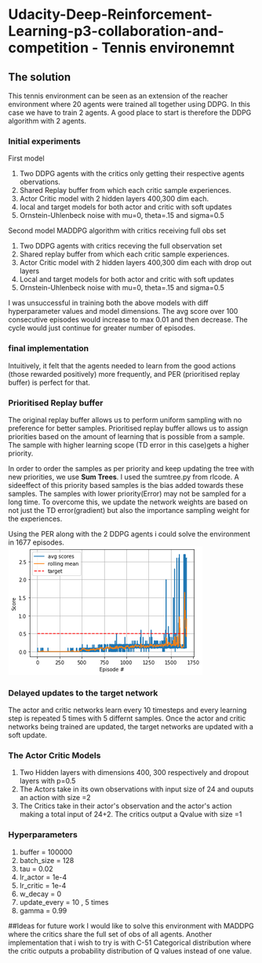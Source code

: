 # Udacity-Deep-Reinforcement-Learning-p3-collaboration-and-competition - Tennis environemnt

## The solution
This tennis environment can be seen as an extension of the reacher environment where 20 agents were trained all together using DDPG. In this case we have to train 2 agents.
A good place to start is therefore the DDPG algorithm with 2 agents. 

### Initial experiments
First model
1. Two DDPG agents with the critics only getting their respective agents obervations.
2. Shared Replay buffer from which each critic sample experiences.
3. Actor Critic model with 2 hidden layers 400,300 dim each.
4. local and target models for both actor and critic with soft updates
5. Ornstein-Uhlenbeck noise with mu=0, theta=.15 and sigma=0.5

Second model
MADDPG algorithm with critics receiving full obs set
1. Two DDPG agents with critics receving the full observation set
2. Shared replay buffer from which each critic sample experiences.
3. Actor Critic model with 2 hidden layers 400,300 dim each with drop out layers
4. Local and target models for both actor and critic with soft updates
5. Ornstein-Uhlenbeck noise with mu=0, theta=.15 and sigma=0.5

I was unsuccessful in training both the above models with diff hyperparameter values and model dimensions. The avg score over 100 consecutive episodes would increase to max 0.01 and then decrease. The cycle would just continue for greater number of episodes.

### final implementation
Intuitively, it felt that the agents needed to learn from the good actions (those rewarded positively) more frequently, and PER (prioritised replay buffer) is perfect for that.

### Prioritised Replay buffer
The original replay buffer allows us to perform uniform sampling with no preference for better samples. Prioritised replay buffer allows us to assign priorities based on the amount of learning that is possible from a sample. The sample with higher learning scope (TD error in this case)gets a higher priority.

In order to order the samples as per priority and keep updating the tree with new priorities, we use **Sum Trees**. I used the sumtree.py from rlcode.
A sideeffect of this priority based samples is the bias added towards these samples. The samples with lower priority(Error) may not be sampled for a long time. To overcome this,  we update the network weights are based on not just the TD error(gradient) but also the importance sampling weight for the experiences.

Using the PER along with the 2 DDPG agents i could solve the environment in 1677 episodes.
![](images/avg_scores_graph.png)

### Delayed updates to the target network
The actor and critic networks learn every 10 timesteps and every learning step is repeated 5 times with 5 differnt samples.
Once the actor and critic networks being trained are updated, the target networks are updated with a soft update.

### The Actor Critic Models
1. Two Hidden layers with dimensions 400, 300 respectively and dropout layers with p=0.5
2. The Actors take in its own observations with input size of 24 and ouputs an action with size =2
3. The Critics take in their actor's observation and the actor's action making a total input of 24+2. The critics output a Qvalue with size =1

### Hyperparameters
1. buffer = 100000
2. batch_size = 128
3. tau = 0.02
4. lr_actor = 1e-4
5. lr_critic = 1e-4
6. w_decay = 0
7. update_every = 10 , 5 times
8. gamma = 0.99


##Ideas for future work
I would like to solve this environment with MADDPG where the critics share the full set of obs of all agents.
Another implementation that i wish to try is with C-51 Categorical distribution where the critic outputs a probability distribution of Q values instead of one value.






